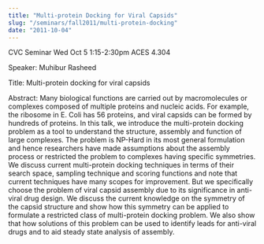 ```yaml
---
title: "Multi-protein Docking for Viral Capsids"
slug: "/seminars/fall2011/multi-protein-docking"
date: "2011-10-04"
---
```


CVC Seminar Wed Oct 5 1:15-2:30pm ACES 4.304

Speaker: Muhibur Rasheed

Title: Multi-protein docking for viral capsids

Abstract:
Many biological functions are carried out by macromolecules or complexes composed of multiple proteins and nucleic acids. For example, the ribosome in E. Coli has 56 proteins, and viral capsids can be formed by hundreds of proteins. In this talk, we introduce the multi-protein docking problem as a tool to understand the structure, assembly and function of large complexes. The problem is NP-Hard in its most general formulation and hence researchers have made assumptions about the assembly process or restricted the problem to complexes having specific symmetries. We discuss current multi-protein docking techniques in terms of their search space, sampling technique and scoring functions and note that current techniques have many scopes for improvement. But we specifically choose the problem of viral capsid assembly due to its significance in anti-viral drug design. We discuss the current knowledge on the symmetry of the capsid structure and show how this symmetry can be applied to formulate a restricted class of multi-protein docking problem. We also show that how solutions of this problem can be used to identify leads for anti-viral drugs and to aid steady state analysis of assembly.
